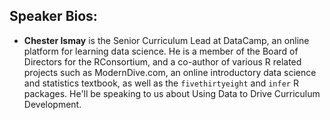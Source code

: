 ## Speaker Bios:

* **Chester Ismay** is the Senior Curriculum Lead at DataCamp, an online platform for learning data science. He is a member of the Board of Directors for the RConsortium, and a co-author of various R related projects such as ModernDive.com, an online introductory data science and statistics textbook, as well as the `fivethirtyeight` and `infer` R packages. He'll be speaking to us about Using Data to Drive Curriculum Development.
